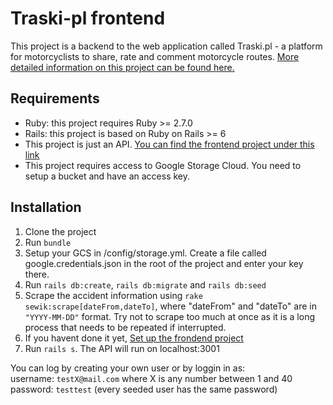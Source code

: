 # Traski-pl frontend

This project is a backend to the web application called Traski.pl - a platform for motorcyclists to share, rate and comment motorcycle routes. [More detailed information on this project can be found here.](http://mpanasiuk.me/project.php?project=18)

## Requirements

- Ruby: this project requires Ruby >= 2.7.0
- Rails: this project is based on Ruby on Rails >= 6
- This project is just an API. [You can find the frontend project under this link](https://github.com/grzala/traskipl-frontend)
- This project requires access to Google Storage Cloud. You need to setup a bucket and have an access key.

## Installation

1. Clone the project
2. Run `bundle`
3. Setup your GCS in /config/storage.yml. Create a file called google.credentials.json in the root of the project and enter your key there.
3. Run `rails db:create`, `rails db:migrate` and `rails db:seed`
4. Scrape the accident information using `rake sewik:scrape[dateFrom,dateTo]`, where "dateFrom" and "dateTo" are in `"YYYY-MM-DD"` format. Try not to scrape too much at once as it is a long process that needs to be repeated if interrupted.
5. If you havent done it yet,  [Set up the frondend project](https://github.com/grzala/traskipl-frontend)
6. Run `rails s`. The API will run on localhost:3001

You can log by creating your own user or by loggin in as:  
username: `testX@mail.com` where X is any number between 1 and 40
password: `testtest` (every seeded user has the same password)


